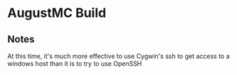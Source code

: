 # AugustMC Build

## Notes

At this time, it's much more effective to use Cygwin's ssh to get
access to a windows host than it is to try to use OpenSSH
